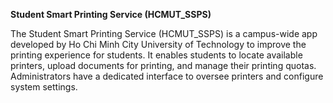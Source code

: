 **Student Smart Printing Service (HCMUT_SSPS)**


The Student Smart Printing Service (HCMUT_SSPS) is a campus-wide app developed by Ho Chi Minh City University of Technology to improve the printing experience for students. It enables students to locate available printers, upload documents for printing, and manage their printing quotas. Administrators have a dedicated interface to oversee printers and configure system settings.
